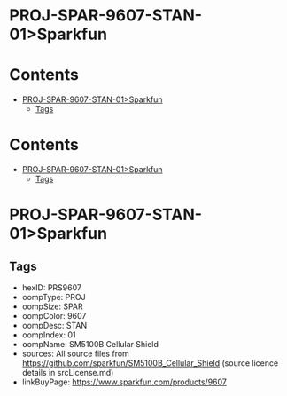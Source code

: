 
PROJ-SPAR-9607-STAN-01>Sparkfun
===============================

Contents
========

* [PROJ-SPAR-9607-STAN-01>Sparkfun](#proj-spar-9607-stan-01sparkfun)
	* [Tags](#tags)

Contents
========

* [PROJ-SPAR-9607-STAN-01>Sparkfun](#proj-spar-9607-stan-01sparkfun)
	* [Tags](#tags)

# PROJ-SPAR-9607-STAN-01>Sparkfun

## Tags

- hexID: PRS9607
- oompType: PROJ
- oompSize: SPAR
- oompColor: 9607
- oompDesc: STAN
- oompIndex: 01
- oompName: SM5100B Cellular Shield
- sources: All source files from https://github.com/sparkfun/SM5100B_Cellular_Shield (source licence details in srcLicense.md)
- linkBuyPage: https://www.sparkfun.com/products/9607
